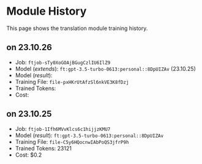 # Module History

This page shows the translation module training history.

## on 23.10.26
- Job: `ftjob-sTy0XoGOAjBGugCzlIU6IlZ9`
- Model (*extends*): `ft:gpt-3.5-turbo-0613:personal::8DpUIZAv` (23.10.25)
- Model (*result*):
- Training File: `file-pxHKrUtAfzSl6nkVE3K8fDzj`
- Trained Tokens:
- Cost: 

## on 23.10.25

- Job: `ftjob-1Ifh6MVvKlcs6c1hijjzKMU7`
- Model (*result*): `ft:gpt-3.5-turbo-0613:personal::8DpUIZAv`
- Training File: `file-C5y6HQocnwIAbPoQS3jfrP9h`
- Trained Tokens: 23121
- Cost: $0.2